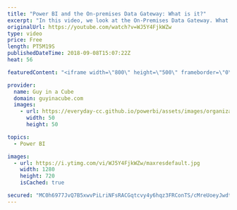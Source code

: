 ```yaml
---
title: "Power BI and the On-premises Data Gateway: What is it?"
excerpt: "In this video, we look at the On-Premises Data Gateway. What is it exactly? This can be used with more than just Power BI. This includes PowerApps, Microsoft Flow, Azure Analysis Services and more. The entire Power Platform!   If you found this video helpful, we have a free cheat sheet for you for more"
originalUrl: https://youtube.com/watch?v=WJ5Y4FjkWZw
type: video
price: Free
length: PT5M19S
publishedDateTime: 2018-09-08T15:07:22Z
heat: 56

featuredContent: "<iframe width=\"800\" height=\"500\" frameborder=\"0\" src=\"https://www.youtube.com/embed/WJ5Y4FjkWZw\" allow=\"accelerometer; autoplay; encrypted-media; gyroscope; picture-in-picture\" allowfullscreen></iframe>"

provider:
  name: Guy in a Cube
  domain: guyinacube.com
  images:
    - url: https://everyday-cc.github.io/powerbi/assets/images/organizations/guyinacube.com-50x50.jpg
      width: 50
      height: 50

topics:
  - Power BI

images:
  - url: https://i.ytimg.com/vi/WJ5Y4FjkWZw/maxresdefault.jpg
    width: 1280
    height: 720
    isCached: true

secured: "MC0h6977JvQ7B5xwvPiLriNFsRACGqtcvy4y6hqz3FRConTS/cMreUoeyJwdtSPQdvEBS2hWSuj+DMKaORy36FiQBTOxz3yRTYn6sKL0LYUc5wOlLMgAIS3BOeBPUf3RWaKZLmPz4kBVEcrLgtVKqn7efeayw9jcJHB8z/4PUs8V1HxKEhLNo0DYyUrBK1EVlQwlvHkbELk/q9pSSOic2lMhRCNCImHNANhBH761zoOVtewXaKDf+d+UxT7OSzQf1TUByiJqHvRvWR/1PC82POpRWLQNCpfW+rUyiFSOX8UA0LpR1X+65Z/fJXsdD5raCzwKNkb5ZASbuD2+B5EcZ842uu8vM4vK5hy0VvyrWH2EB87Jvvdgkd60h5iGV7gh9b0pQm2lOv+fiubewlKIax+vNovSxV18KGwFGKJCyuI=;Xy/vBlZPG/lirA2/xPukMg=="
---
```



